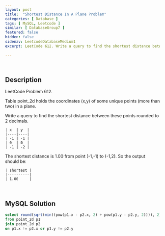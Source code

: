```yaml
---
layout: post
title:  "Shortest Distance In A Plane Problem"
categories: [ Database ]
tags: [ MySQL, Leetcode ]
similar: [ DatabaseGroup7 ]
featured: false
hidden: false
sidenav: LeetcodeDatabaseMedium1
excerpt: LeetCode 612. Write a query to find the shortest distance between these points rounded to 2 decimals.

---
```


<br />

## Description

LeetCode Problem 612. 

Table point_2d holds the coordinates (x,y) of some unique points (more than two) in a plane.
 

Write a query to find the shortest distance between these points rounded to 2 decimals.
 
```
| x  | y  |
|----|----|
| -1 | -1 |
| 0  | 0  |
| -1 | -2 |
```

The shortest distance is 1.00 from point (-1,-1) to (-1,2). So the output should be:
 
```
| shortest |
|----------|
| 1.00     |
```


<br />

## MySQL Solution


```sql
select round(sqrt(min((pow(p1.x - p2.x, 2) + pow(p1.y - p2.y, 2)))), 2) as shortest
from point_2d p1
join point_2d p2 
on p1.x != p2.x or p1.y != p2.y
```
